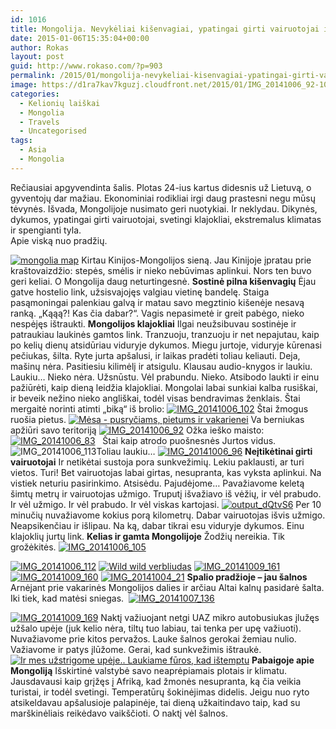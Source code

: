 ```yaml
---
id: 1016
title: Mongolija. Nevykėliai kišenvagiai, ypatingai girti vairuotojai ir nepakartojama gamta
date: 2015-01-06T15:35:04+00:00
author: Rokas
layout: post
guid: http://www.rokaso.com/?p=903
permalink: /2015/01/mongolija-nevykeliai-kisenvagiai-ypatingai-girti-vairuotojai-ir-nepakartojama-gamta-3/
image: https://d1ra7kav7kguzj.cloudfront.net/2015/01/IMG_20141006_92-1023x682-1.jpg
categories:
  - Kelionių laiškai
  - Mongolia
  - Travels
  - Uncategorised
tags:
  - Asia
  - Mongolia
---
```

Rečiausiai apgyvendinta šalis. Plotas 24-ius kartus didesnis už Lietuvą, o gyventojų dar mažiau. Ekonominiai rodikliai irgi daug prastesni negu mūsų tėvynės. Išvada, Mongolijoje nusimato geri nuotykiai. Ir neklydau. Dikynės, dykumos, ypatingai girti vairuotojai, svetingi klajokliai, ekstremalus klimatas ir spengianti tyla.  
Apie viską nuo pradžių.

 [![mongolia map](https://d1ra7kav7kguzj.cloudfront.net/2015/01/mongolia-map.jpg)](https://d1ra7kav7kguzj.cloudfront.net/2015/01/mongolia-map.jpg) 
Kirtau Kinijos-Mongolijos sieną. Jau Kinijoje įpratau prie kraštovaizdžio: stepės, smėlis ir nieko nebūvimas aplinkui. Nors ten buvo geri keliai. O Mongolija daug neturtingesnė. 
**Sostinė pilna kišenvagių**
 Ėjau gatve hostelio link, užsisvajojęs valgiau vietinę bandelę. Staiga pasąmoningai palenkiau galvą ir matau savo megztinio kišenėje nesavą ranką. „Kąąą?! Kas čia dabar?“. Vagis nepasimetė ir greit pabėgo, nieko nespėjęs ištraukti. 
 **Mongolijos klajokliai**
  Ilgai neužsibuvau sostinėje ir patraukiau laukinės gamtos link. Tranzuoju, tranzuoju ir net nepajutau, kaip po kelių dienų atsidūriau viduryje dykumos. Miegu jurtoje, viduryje kūrenasi pečiukas, šilta. Ryte jurta apšalusi, ir laikas pradėti toliau keliauti. Deja, mašinų nėra. Pasitiesiu kilimėlį ir atsigulu. Klausau audio-knygos ir laukiu. Laukiu… Nieko nėra. Užsnūstu. Vėl prabundu. Nieko. Atsibodo laukti ir einu pažiūrėti, kaip dieną leidžia klajokliai. Mongolai labai sunkiai kalba rusiškai, ir beveik nežino nieko angliškai, todėl visas bendravimas ženklais. Štai mergaitė norinti atimti „biką“ iš brolio: 
 [![IMG_20141006_102](https://d1ra7kav7kguzj.cloudfront.net/2015/01/IMG_20141006_102-682x1023.jpg)](https://d1ra7kav7kguzj.cloudfront.net/2015/01/IMG_20141006_102.jpg) 
Štai žmogus ruošia pietus.
 [![Mėsa - pusryčiams, pietums ir vakarienei](https://d1ra7kav7kguzj.cloudfront.net/2015/01/IMG_20141006_95-1023x682.jpg)](https://d1ra7kav7kguzj.cloudfront.net/2015/01/IMG_20141006_95.jpg) 
Va berniukas apžiūri savo teritoriją
 [![IMG_20141006_92](https://d1ra7kav7kguzj.cloudfront.net/2015/01/IMG_20141006_92-1023x682.jpg)](https://d1ra7kav7kguzj.cloudfront.net/2015/01/IMG_20141006_92.jpg) 
Ožka ieško maisto:
 [![IMG_20141006_83](https://d1ra7kav7kguzj.cloudfront.net/2015/01/IMG_20141006_83-682x1023.jpg)](https://d1ra7kav7kguzj.cloudfront.net/2015/01/IMG_20141006_83.jpg) 
  Štai kaip atrodo puošnesnės Jurtos vidus.![IMG_20141006_113](https://d1ra7kav7kguzj.cloudfront.net/2015/01/IMG_20141006_113-1023x682.jpg)Toliau laukiu… 
 [![IMG_20141006_96](https://d1ra7kav7kguzj.cloudfront.net/2015/01/IMG_20141006_96-1023x682.jpg)](https://d1ra7kav7kguzj.cloudfront.net/2015/01/IMG_20141006_96.jpg) 
**Neįtikėtinai girti vairuotojai**
Ir netikėtai sustoja pora sunkvežimių. Lekiu paklausti, ar turi vietos. Turi! Bet vairuotojas labai girtas, nesupranta, kas vyksta aplinkui. Na vistiek neturiu pasirinkimo. Atsisėdu. Pajudėjome… Pavažiavome keletą šimtų metrų ir vairuotojas užmigo. Truputį išvažiavo iš vėžių, ir vėl prabudo. Ir vėl užmigo. Ir vėl prabudo. Ir vėl viskas kartojasi. 
 [![output_dQtvS6](https://d1ra7kav7kguzj.cloudfront.net/2015/01/output_dQtvS6.gif)](https://d1ra7kav7kguzj.cloudfront.net/2015/01/output_dQtvS6.gif) 
Per 10 minučių nuvažiavome kokius porą kilometrų. Dabar vairuotojas išvis užmigo. Neapsikenčiau ir išlipau. Na ką, dabar tikrai esu viduryje dykumos. Einu klajoklių jurtų link. 
**Kelias ir gamta Mongolijoje**
Žodžių nereikia. Tik grožėkitės. 
 [![IMG_20141006_105](https://d1ra7kav7kguzj.cloudfront.net/2015/01/IMG_20141006_105-1023x682.jpg)](https://d1ra7kav7kguzj.cloudfront.net/2015/01/IMG_20141006_105.jpg) 

 [![IMG_20141006_112](https://d1ra7kav7kguzj.cloudfront.net/2015/01/IMG_20141006_112-1023x682.jpg)](https://d1ra7kav7kguzj.cloudfront.net/2015/01/IMG_20141006_112.jpg)
 [![Wild wild verbliudas](https://d1ra7kav7kguzj.cloudfront.net/2015/01/IMG_20141007_147-1023x682.jpg)](https://d1ra7kav7kguzj.cloudfront.net/2015/01/IMG_20141007_147.jpg)
 [![IMG_20141009_161](https://d1ra7kav7kguzj.cloudfront.net/2015/01/IMG_20141009_161-1023x682.jpg)](https://d1ra7kav7kguzj.cloudfront.net/2015/01/IMG_20141009_161.jpg)
 [![IMG_20141009_160](https://d1ra7kav7kguzj.cloudfront.net/2015/01/IMG_20141009_160-1023x682.jpg)](https://d1ra7kav7kguzj.cloudfront.net/2015/01/IMG_20141009_160.jpg)
 [![IMG_20141004_21](https://d1ra7kav7kguzj.cloudfront.net/2015/01/IMG_20141004_21-1023x682.jpg)](https://d1ra7kav7kguzj.cloudfront.net/2015/01/IMG_20141004_21.jpg) 
**Spalio pradžioje – jau šalnos**
Arnėjant prie vakarinės Mongolijos dalies ir arčiau Altai kalnų pasidarė šalta. Iki tiek, kad matėsi sniegas. 
 [![IMG_20141007_136](https://d1ra7kav7kguzj.cloudfront.net/2015/01/IMG_20141007_136-1023x682.jpg)](https://d1ra7kav7kguzj.cloudfront.net/2015/01/IMG_20141007_136.jpg) 

 [![IMG_20141009_169](https://d1ra7kav7kguzj.cloudfront.net/2015/01/IMG_20141009_169-1023x682.jpg)](https://d1ra7kav7kguzj.cloudfront.net/2015/01/IMG_20141009_169.jpg) 
Naktį važiuojant netgi UAZ mikro autobusiukas įlužęs užšalo upėje (juk kelio nėra, tiltų tuo labiau, tai tenka per upę važiuoti). Nuvažiavome prie kitos pervažos. Lauke šalnos gerokai žemiau nulio. Važiavome ir patys įlūžome. Gerai, kad sunkvežimis ištraukė. 
 [![Ir mes užstrigome upėje.. Laukiame fūros, kad ištemptu](https://d1ra7kav7kguzj.cloudfront.net/2015/01/IMG_20141009_172-1023x682.jpg)](https://d1ra7kav7kguzj.cloudfront.net/2015/01/IMG_20141009_172.jpg) 
**Pabaigoje apie Mongoliją**
Išskirtinė valstybė savo neaprėpiamais plotais ir klimatu. Jausdavausi kaip grįžęs į Afriką, kad žmonės nesupranta, ką čia veikia turistai, ir todėl svetingi. Temperatūrų šokinėjimas didelis. Jeigu nuo ryto atsikeldavau apšalusioje palapinėje, tai dieną užkaitindavo taip, kad su marškinėliais reikėdavo vaikščioti. O naktį vėl šalnos.
